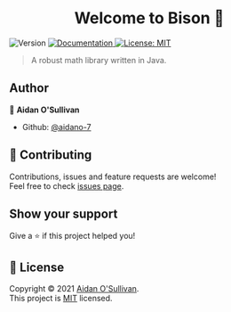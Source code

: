 <h1 align="center">Welcome to Bison 👋</h1>
<p>
  <img alt="Version" src="https://img.shields.io/badge/version-0.1-blue.svg?cacheSeconds=2592000" />
  <a href="https://aidano-7.github.io/Bison" target="_blank">
    <img alt="Documentation" src="https://img.shields.io/badge/documentation-yes-brightgreen.svg" />
  </a>
  <a href="https://github.com/aidano-7/Bison/blob/main/LICENSE" target="_blank">
    <img alt="License: MIT" src="https://img.shields.io/badge/License-MIT-yellow.svg" />
  </a>
</p>

> A robust math library written in Java.

## Author

👤 **Aidan O'Sullivan**

* Github: [@aidano-7](https://github.com/aidano-7)

## 🤝 Contributing

Contributions, issues and feature requests are welcome!<br />Feel free to check [issues page](https://github.com/aidano-7/Bison/issues). 

## Show your support

Give a ⭐️ if this project helped you!

## 📝 License

Copyright © 2021 [Aidan O'Sullivan](https://github.com/aidano-7).<br />
This project is [MIT](https://github.com/aidano-7/Bison/blob/main/LICENSE) licensed.

